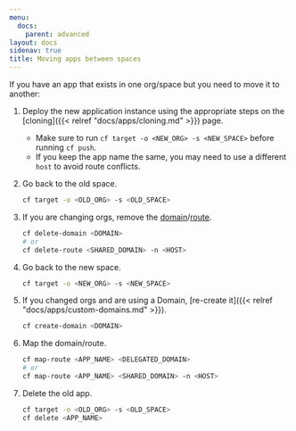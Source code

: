 ```yaml
---
menu:
  docs:
    parent: advanced
layout: docs
sidenav: true
title: Moving apps between spaces
---
```


If you have an app that exists in one org/space but you need to move it to another:

1. Deploy the new application instance using the appropriate steps on the [cloning]({{< relref "docs/apps/cloning.md" >}}) page.
    * Make sure to run `cf target -o <NEW_ORG> -s <NEW_SPACE>` before running `cf push`.
    * If you keep the app name the same, you may need to use a different `host` to avoid route conflicts.
1. Go back to the old space.

    ```sh
    cf target -o <OLD_ORG> -s <OLD_SPACE>
    ```

1. If you are changing orgs, remove the [domain](https://docs.cloudfoundry.org/devguide/deploy-apps/routes-domains.html#delete-private-domain)/[route](https://docs.cloudfoundry.org/devguide/deploy-apps/routes-domains.html#delete-route).

    ```sh
    cf delete-domain <DOMAIN>
    # or
    cf delete-route <SHARED_DOMAIN> -n <HOST>
    ```

1. Go back to the new space.

    ```sh
    cf target -o <NEW_ORG> -s <NEW_SPACE>
    ```

1. If you changed orgs and are using a Domain, [re-create it]({{< relref "docs/apps/custom-domains.md" >}}).

    ```sh
    cf create-domain <DOMAIN>
    ```

1. Map the domain/route.

    ```sh
    cf map-route <APP_NAME> <DELEGATED_DOMAIN>
    # or
    cf map-route <APP_NAME> <SHARED_DOMAIN> -n <HOST>
    ```

1. Delete the old app.

    ```sh
    cf target -o <OLD_ORG> -s <OLD_SPACE>
    cf delete <APP_NAME>
    ```
